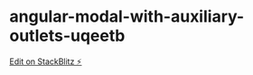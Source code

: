 # angular-modal-with-auxiliary-outlets-uqeetb

[Edit on StackBlitz ⚡️](https://stackblitz.com/edit/angular-modal-with-auxiliary-outlets-uqeetb)